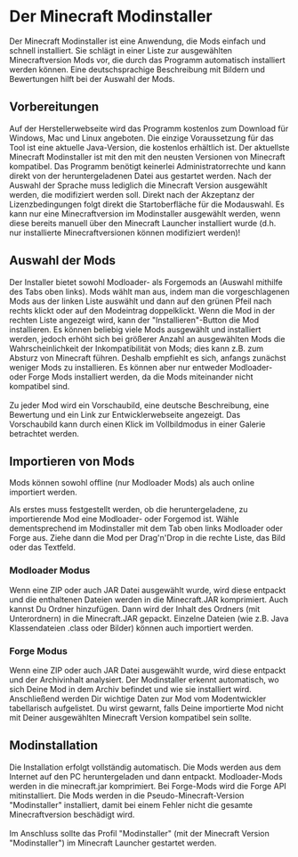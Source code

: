 <h1>Der Minecraft Modinstaller</h1>
Der Minecraft Modinstaller ist eine Anwendung, die Mods einfach und schnell installiert. Sie schlägt in einer Liste zur ausgewählten Minecraftversion Mods vor, die durch das Programm automatisch installiert werden können. Eine deutschsprachige Beschreibung mit Bildern und Bewertungen hilft bei der Auswahl der Mods.

<h2>Vorbereitungen</h2>
Auf der Herstellerwebseite wird das Programm kostenlos zum Download für Windows, Mac und Linux angeboten. Die einzige Voraussetzung für das Tool ist eine aktuelle Java-Version, die kostenlos erhältlich ist. Der aktuellste Minecraft Modinstaller ist mit den mit den neusten Versionen von Minecraft kompatibel. Das Programm benötigt keinerlei Administratorrechte und kann direkt von der heruntergeladenen Datei aus gestartet werden. Nach der Auswahl der Sprache muss lediglich die Minecraft Version ausgewählt werden, die modifiziert werden soll. Direkt nach der Akzeptanz der Lizenzbedingungen folgt direkt die Startoberfläche für die Modauswahl. Es kann nur eine Minecraftversion im Modinstaller ausgewählt werden, wenn diese bereits manuell über den Minecraft Launcher installiert wurde (d.h. nur installierte Minecraftversionen können modifiziert werden)!

<h2>Auswahl der Mods</h2>
Der Installer bietet sowohl Modloader- als Forgemods an (Auswahl mithilfe des Tabs oben links). Mods wählt man aus, indem man die vorgeschlagenen Mods aus der linken Liste auswählt und dann auf den grünen Pfeil nach rechts klickt oder auf den Modeintrag doppelklickt. Wenn die Mod in der rechten Liste angezeigt wird, kann der "Installieren"-Button die Mod installieren. Es können beliebig viele Mods ausgewählt und installiert werden, jedoch erhöht sich bei größerer Anzahl an ausgewählten Mods die Wahrscheinlichkeit der Inkompatibilität von Mods; dies kann z.B. zum Absturz von Minecraft führen. Deshalb empfiehlt es sich, anfangs zunächst weniger Mods zu installieren. Es können aber nur entweder Modloader- oder Forge Mods installiert werden, da die Mods miteinander nicht kompatibel sind.<br>
<br>
Zu jeder Mod wird ein Vorschaubild, eine deutsche Beschreibung, eine Bewertung und ein Link zur Entwicklerwebseite angezeigt. Das Vorschaubild kann durch einen Klick im Vollbildmodus in einer Galerie betrachtet werden.

<h2>Importieren von Mods</h2>
Mods können sowohl offline (nur Modloader Mods) als auch online importiert werden.

Als erstes muss festgestellt werden, ob die heruntergeladene, zu importierende Mod eine Modloader- oder Forgemod ist. Wähle dementsprechend im Modinstaller mit dem Tab oben links Modloader oder Forge aus. Ziehe dann die Mod per Drag'n'Drop in die rechte Liste, das Bild oder das Textfeld.

<h3>Modloader Modus</h3>
Wenn eine ZIP oder auch JAR Datei ausgewählt wurde, wird diese entpackt und die enthaltenen Dateien werden in die Minecraft.JAR komprimiert. Auch kannst Du Ordner hinzufügen. Dann wird der Inhalt des Ordners (mit Unterordnern) in die Minecraft.JAR gepackt. Einzelne Dateien (wie z.B. Java Klassendateien .class oder Bilder) können auch importiert werden.

<h3>Forge Modus</h3>
Wenn eine ZIP oder auch JAR Datei ausgewählt wurde, wird diese entpackt und der Archivinhalt analysiert. Der Modinstaller erkennt automatisch, wo sich Deine Mod in dem Archiv befindet und wie sie installiert wird. Anschließend werden Dir wichtige Daten zur Mod vom Modentwickler tabellarisch aufgelistet. Du wirst gewarnt, falls Deine importierte Mod nicht mit Deiner ausgewählten Minecraft Version kompatibel sein sollte.

<h2>Modinstallation</h2>
Die Installation erfolgt vollständig automatisch. Die Mods werden aus dem Internet auf den PC heruntergeladen und dann entpackt. Modloader-Mods werden in die minecraft.jar komprimiert. Bei Forge-Mods wird die Forge API mitinstalliert. Die Mods werden in die Pseudo-Minecraft-Version "Modinstaller" installiert, damit bei einem Fehler nicht die gesamte Minecraftversion beschädigt wird.<br>
<br>
Im Anschluss sollte das Profil "Modinstaller" (mit der Minecraft Version "Modinstaller") im Minecraft Launcher gestartet werden.
